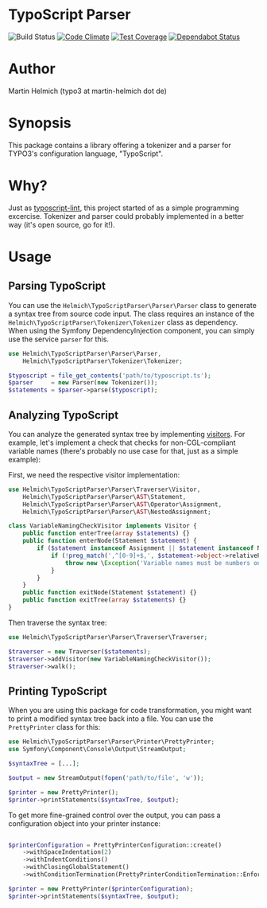 TypoScript Parser
=================

![Build Status](https://github.com/martin-helmich/typo3-typoscript-parser/workflows/PHP%20type%20checking%20and%20unit%20testing/badge.svg?branch=master)
[![Code Climate](https://codeclimate.com/github/martin-helmich/typo3-typoscript-parser/badges/gpa.svg)](https://codeclimate.com/github/martin-helmich/typo3-typoscript-parser)
[![Test Coverage](https://codeclimate.com/github/martin-helmich/typo3-typoscript-parser/badges/coverage.svg)](https://codeclimate.com/github/martin-helmich/typo3-typoscript-parser/coverage)
[![Dependabot Status](https://api.dependabot.com/badges/status?host=github&repo=martin-helmich/typo3-typoscript-parser)](https://dependabot.com)

Author
======

Martin Helmich (typo3 at martin-helmich dot de)

Synopsis
========

This package contains a library offering a tokenizer and a parser for TYPO3's
configuration language, "TypoScript".

Why?
====

Just as [typoscript-lint](https://github.com/martin-helmich/typo3-typoscript-lint),
this project started of as a simple programming excercise. Tokenizer and parser
could probably implemented in a better way (it's open source, go for it!).

Usage
=====

Parsing TypoScript
------------------

You can use the `Helmich\TypoScriptParser\Parser\Parser` class to generate a syntax
tree from source code input. The class requires an instance of the `Helmich\TypoScriptParser\Tokenizer\Tokenizer`
class as dependency. When using the Symfony DependencyInjection component, you can
simply use the service `parser` for this.

```php
use Helmich\TypoScriptParser\Parser\Parser,
    Helmich\TypoScriptParser\Tokenizer\Tokenizer;

$typoscript = file_get_contents('path/to/typoscript.ts');
$parser     = new Parser(new Tokenizer());
$statements = $parser->parse($typoscript);
```

Analyzing TypoScript
--------------------

You can analyze the generated syntax tree by implementing [visitors](http://en.wikipedia.org/wiki/Visitor_pattern).
For example, let's implement a check that checks for non-CGL-compliant variable
names (there's probably no use case for that, just as a simple example):

First, we need the respective visitor implementation:

```php
use Helmich\TypoScriptParser\Parser\Traverser\Visitor,
    Helmich\TypoScriptParser\Parser\AST\Statement,
    Helmich\TypoScriptParser\Parser\AST\Operator\Assignment,
    Helmich\TypoScriptParser\Parser\AST\NestedAssignment;

class VariableNamingCheckVisitor implements Visitor {
    public function enterTree(array $statements) {}
    public function enterNode(Statement $statement) {
        if ($statement instanceof Assignment || $statement instanceof NestedAssignment) {
            if (!preg_match(',^[0-9]+$,', $statement->object->relativePath)) {
                throw new \Exception('Variable names must be numbers only!');
            }
        }
    }
    public function exitNode(Statement $statement) {}
    public function exitTree(array $statements) {}
}
```

Then traverse the syntax tree:

```php
use Helmich\TypoScriptParser\Parser\Traverser\Traverser;

$traverser = new Traverser($statements);
$traverser->addVisitor(new VariableNamingCheckVisitor());
$traverser->walk();
```

Printing TypoScript
-------------------

When you are using this package for code transformation, you might want
to print a modified syntax tree back into a file. You can use the `PrettyPrinter`
class for this:

```php
use Helmich\TypoScriptParser\Parser\Printer\PrettyPrinter;
use Symfony\Component\Console\Output\StreamOutput;

$syntaxTree = [...];

$output = new StreamOutput(fopen('path/to/file', 'w'));

$printer = new PrettyPrinter();
$printer->printStatements($syntaxTree, $output);
```

To get more fine-grained control over the output, you can pass a configuration
object into your printer instance:

```php

$printerConfiguration = PrettyPrinterConfiguration::create()
    ->withSpaceIndentation(2)
    ->withIndentConditions()
    ->withClosingGlobalStatement()
    ->withConditionTermination(PrettyPrinterConditionTermination::EnforceEnd);

$printer = new PrettyPrinter($printerConfiguration);
$printer->printStatements($syntaxTree, $output);
```